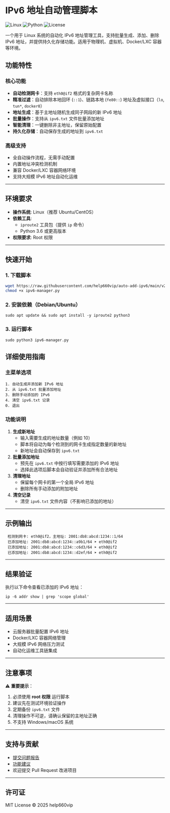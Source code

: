 # IPv6 地址自动管理脚本

![Linux](https://img.shields.io/badge/平台-Linux-blue)
![Python](https://img.shields.io/badge/Python-3.6%2B-green)
![License](https://img.shields.io/badge/许可证-MIT-orange)

一个用于 Linux 系统的自动化 IPv6 地址管理工具，支持批量生成、添加、删除 IPv6 地址，并提供持久化存储功能。适用于物理机、虚拟机、Docker/LXC 容器等环境。


## 功能特性

### 核心功能

-  **自动检测网卡**：支持 `eth0@if2` 格式的复杂网卡名称
-  **精准过滤**：自动排除本地回环 (`::1`)、链路本地 (`fe80::`) 地址及虚拟接口（`lo`, `tun*`, `docker0`）
-  **地址生成**：基于主地址随机生成同子网段的新 IPv6 地址
-  **批量操作**：支持从 `ipv6.txt` 文件批量添加地址
-  **智能清理**：一键删除非主地址，保留原始配置
-  **持久化存储**：自动保存生成的地址到 `ipv6.txt`

### 高级支持

-  全自动操作流程，无需手动配置
-  内置地址冲突检测机制
-  兼容 Docker/LXC 容器网络环境
-  支持大规模 IPv6 地址自动化运维

---

## 环境要求

- **操作系统**: Linux（推荐 Ubuntu/CentOS）
- **依赖工具**:
  - `iproute2` 工具包（提供 `ip` 命令）
  - Python 3.6 或更高版本
- **权限要求**: Root 权限

---

## 快速开始

### 1. 下载脚本

```bash
wget https://raw.githubusercontent.com/help660vip/auto-add-ipv6/main/v2.py -O ipv6-manager.py
chmod +x ipv6-manager.py
```

### 2. 安装依赖（Debian/Ubuntu）

```
sudo apt update && sudo apt install -y iproute2 python3
```

### 3. 运行脚本

```
sudo python3 ipv6-manager.py
```

## 详细使用指南

### 主菜单选项

```
1. 自动生成并添加新 IPv6 地址
2. 从 ipv6.txt 批量添加地址
3. 删除手动添加的 IPv6
4. 清空 ipv6.txt 记录
0. 退出
```

### 功能说明

1. **生成新地址**
   * 输入需要生成的地址数量（例如 10）
   * 脚本将自动为每个检测到的网卡生成指定数量的新地址
   * 新地址会自动保存到 `ipv6.txt`
2. **批量添加地址**
   * 预先在 `ipv6.txt` 中按行填写需要添加的 IPv6 地址
   * 选择此选项后脚本会自动验证并添加所有合法地址
3. **清理地址**
   * 保留每个网卡的第一个全局 IPv6 地址
   * 删除所有手动添加的附加地址
4. **清空记录**
   * 清空 `ipv6.txt` 文件内容（不影响已添加的地址）

---

## 示例输出


```
 检测到网卡: eth0@if2，主地址: 2001:db8:abcd:1234::1/64
 已添加地址: 2001:db8:abcd:1234::a9b1/64 ➤ eth0@if2
 已添加地址: 2001:db8:abcd:1234::c6d3/64 ➤ eth0@if2
 已添加地址: 2001:db8:abcd:1234::d2ef/64 ➤ eth0@if2
```

---

## 结果验证

执行以下命令查看已添加的 IPv6 地址：

```
ip -6 addr show | grep 'scope global'
```

---

## 适用场景

*  云服务器批量配置 IPv6 地址
*  Docker/LXC 容器网络管理
*  大规模 IPv6 网络压力测试
*  自动化运维工具链集成

---

## 注意事项

⚠️ ​**重要提示**​：

1. 必须使用 **root 权限** 运行脚本
2. 建议先在测试环境验证操作
3. 定期备份 `ipv6.txt` 文件
4. 清理操作不可逆，请确认保留的主地址正确
5. 不支持 Windows/macOS 系统

---

## 支持与贡献

* [提交问题报告](https://github.com/help660vip/auto-add-ipv6/issues)
* [功能建议](https://github.com/help660vip/auto-add-ipv6/discussions)
* 欢迎提交 Pull Request 改进项目

---

## 许可证

MIT License © 2025 help660vip
